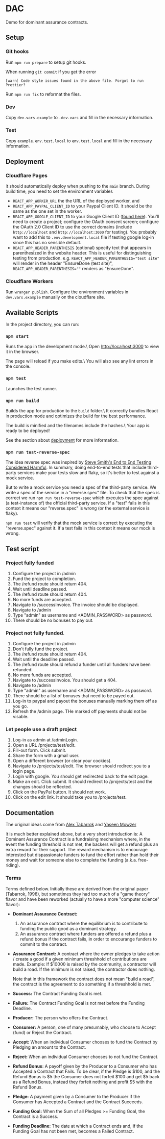 # DAC

Demo for dominant assurance contracts.

## Setup

### Git hooks

Run `npm run prepare` to setup git hooks.

When running `git commit` if you get the error

```
[warn] Code style issues found in the above file. Forgot to run Prettier?
```

Run `npm run fix` to reformat the files.

### Dev

Copy `dev.vars.example` to `.dev.vars` and fill in the necessary information.

### Test

Copy `example.env.test.local` to `env.test.local` and fill in the necessary
information.

## Deployment

### Cloudflare Pages

It should automatically deploy when pushing to the `main` branch. During build
time, you need to set the environment variables

- `REACT_APP_WORKER_URL` the the URL of the deployed worker, and
- `REACT_APP_PAYPAL_CLIENT_ID` to your Paypal Client ID. It should be the same
  as the one set in the worker.
- `REACT_APP_GOOGLE_CLIENT_ID` to your Google Client ID ([found
  here](https://console.cloud.google.com/apis/credentials)). You'll need to
  create a project; configure the OAuth consent screen; configure the OAuth 2.0
  Client ID to use the correct domains (include `http://localhost` and
  `http://localhost:3000` for testing). You probably want to add this to `.env.development.local`
  file if testing google log-in since this has no sensible default.
- `REACT_APP_HEADER_PARENTHESIS` (optional) specify text that appears in
  parenthesized in the website header. This is useful for distinguishing testing
  from production. e.g. `REACT_APP_HEADER_PARENTHESIS="test site"` will render
  in the header "EnsureDone (test site)", `REACT_APP_HEADER_PARENTHESIS=""`
  renders as "EnsureDone".

### Cloudflare Workers

Run `wranger publish`. Configure the environment variables in `dev.vars.example`
manually on the cloudflare site.

## Available Scripts

In the project directory, you can run:

### `npm start`

Runs the app in the development mode.\ Open
[http://localhost:3000](http://localhost:3000) to view it in the browser.

The page will reload if you make edits.\ You will also see any lint errors in
the console.

### `npm test`

Launches the test runner.

### `npm run build`

Builds the app for production to the `build` folder.\ It correctly bundles React
in production mode and optimizes the build for the best performance.

The build is minified and the filenames include the hashes.\ Your app is ready
to be deployed!

See the section about
[deployment](https://facebook.github.io/create-react-app/docs/deployment) for
more information.

### `npm run test-reverse-spec`

The idea reverse spec was inspired by [Steve Smith's End to End Testing
Considered Harmful][1]. In summary, doing end-to-end tests that include
third-party services make your tests slow and flaky, so it's better to test
against a mock service.

[1]: https://www.stevesmith.tech/blog/end-to-end-testing-considered-harmful/

But to write a mock service you need a spec of the third-party service. We write
a spec of the service in a "reverse.spec" file. To check that the spec is
correct we run `npm run test-reverse-spec` which executes the spec against (a
test-instance of) the official third-party service. If a "test" fails in this
context it means our "reverse.spec" is wrong (or the external service is flaky).

`npm run test` will verify that the mock service is correct by executing the
"reverse.spec" against it. If a test fails in this context it means our mock is
wrong.

## Test script

### Project fully funded

1. Configure the project in /admin
2. Fund the project to completion.
3. The /refund route should return 404.
4. Wait until deadline passed.
5. The /refund route should return 404.
6. No more funds are accepted.
7. Navigate to /successInvoice. The invoice should be displayed.
8. Navigate to /admin
9. Type "admin" as username and <ADMIN_PASSWORD> as password.
10. There should be no bonuses to pay out.

### Project not fully funded.

1. Configure the project in /admin
2. Don't fully fund the project.
3. The /refund route should return 404.
4. Wait until the deadline passed.
5. The /refund route should refund a funder until all funders have been
   refunded.
6. No more funds are accepted.
7. Navigate to /successInvoice. You should get a 404.
8. Navigate to /admin
9. Type "admin" as username and <ADMIN_PASSWORD> as password.
10. There should be a list of bonuses that need to be payed out.
11. Log-in to paypal and payout the bonuses manually marking them off as you go.
12. Refresh the /admin page. THe marked off payments should not be visable.

### Let people use a draft project

1. Log-in as admin at /adminLogin.
2. Open a URL /projects/test/edit.
3. Fill-out form. Click submit.
4. Share the form with a gmail user.
5. Open a different browser (or clear your cookies).
6. Navigate to /projects/test/edit. The browser should redirect you to a login
   page.
7. Login with google. You should get redirected back to the edit page.
8. Make an edit. Click submit. It should redirect to /projects/test and the
   changes should be reflected.
9. Click on the PayPal button. It should not work.
10. Click on the edit link. It should take you to /projects/test.

## Documentation

The original ideas come from [Alex
Tabarrok](https://mason.gmu.edu/~atabarro/PrivateProvision.pdf) and [Yaseen
Mowzer](https://www.lesswrong.com/posts/CwgHX9tbfASqxjpsc/the-economics-of-the-asteroid-deflection-problem)

It is much better explained above, but a very short introduction is: A Dominant
Assurance Contract is a fundraising mechanism where, in the event the funding
threshold is not met, the backers will get a refund plus an extra reward for
their support. The reward mechanism is to encourage interested but dispassionate
funders to fund the effort rather than hold their money and wait for someone
else to complete the funding (a.k.a. free-riding).

### Terms

Terms defined below. Initially these are derived from the original paper
(Tabarrok, 1998), but sometimes they had too much of a "game theory" flavor and
have been reworked (actually to have a more "computer science" flavor):

- **Dominant Assurance Contract:**

  1. An assurance contract where the equilibrium is to contribute to funding
     the public good as a dominant strategy.
  2. An assurance contract where funders are offered a refund plus a refund
     bonus if the contract fails, in order to encourange funders to commit to the
     contract.

- **Assurance Contract:** A contract where the owner pledges to take action /
  create a good if a given minimum threshhold of contributions are made.
  Example: If $10000 is raised by the community, a contractor will build a road.
  If the minimum is not raised, the contractor does nothing.

  Note that in this framework the contract does not mean "build a road", the
  contract is the agreement to do something if a threshhold is met.

- **Success:** The Contract Funding Goal is met.

- **Failure:** The Contract Funding Goal is not met before the Funding Deadline.

- **Producer:** The person who offers the Contract.

- **Consumer:** A person, one of many presumably, who choose to Accept (fund) or
  Reject the Contract.

- **Accept:** When an individual Consumer chooses to fund the Contract by
  Pledging an amount to the Contract.

- **Reject:** When an individual Consumer chooses to not fund the Contract.

- **Refund Bonus:** A payoff given by the Producer to a Consumer who has
  Accepted a Contract that Fails. To be clear, if the Pledge is $100, and the
  Refund Bonus is $5 the Consumer does not forfeit $100 and get $5 back as a
  Refund Bonus, instead they forfeit nothing and profit $5 with the Refund
  Bonus.

- **Pledge:** A payment given by a Consumer to the Producer if the Consumer has
  Accepted a Contract and the Contract Succeeds.

- **Funding Goal:** When the Sum of all Pledges >= Funding Goal, the Contract is
  a Success.

- **Funding Deadline:** The date at which a Contract ends and, if the Funding
  Goal has not been met, becomes a Failed Contract.
